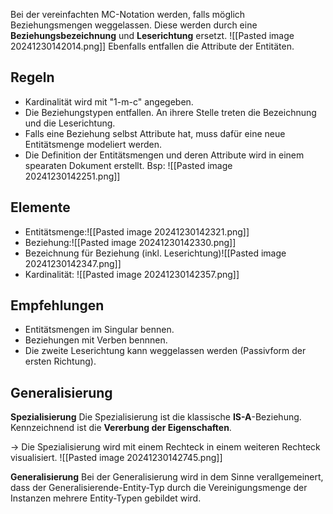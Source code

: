 Bei der vereinfachten MC-Notation werden, falls möglich Beziehungsmengen weggelassen. Diese werden durch eine **Beziehungsbezeichnung** und **Leserichtung** ersetzt.
![[Pasted image 20241230142014.png]]
Ebenfalls entfallen die Attribute der Entitäten.

## Regeln
- Kardinalität wird mit "1-m-c" angegeben.
- Die Beziehungstypen entfallen. An ihrere Stelle treten die Bezeichnung und die Leserichtung.
- Falls eine Beziehung selbst Attribute hat, muss dafür eine neue Entitätsmenge modeliert werden.
- Die Definition der Entitätsmengen und deren Attribute wird in einem spearaten Dokument erstellt. Bsp:
![[Pasted image 20241230142251.png]]

## Elemente
- Entitätsmenge:![[Pasted image 20241230142321.png]]
- Beziehung:![[Pasted image 20241230142330.png]]
- Bezeichnung für Beziehung (inkl. Leserichtung)![[Pasted image 20241230142347.png]]
- Kardinalität: ![[Pasted image 20241230142357.png]]


## Empfehlungen
- Entitätsmengen im Singular bennen.
- Beziehungen mit Verben bennnen.
- Die zweite Leserichtung kann weggelassen werden (Passivform der ersten Richtung).

## Generalisierung
**Spezialisierung**
Die Spezialisierung ist die klassische **IS-A**-Beziehung. Kennzeichnend ist die **Vererbung der Eigenschaften**.

-> Die Spezialisierung wird mit einem Rechteck in einem weiteren Rechteck visualisiert.
![[Pasted image 20241230142745.png]]

**Generalisierung**
Bei der Generalisierung wird in dem Sinne verallgemeinert, dass der Generalisierende-Entity-Typ durch die Vereinigungsmenge der Instanzen mehrere Entity-Typen gebildet wird.

